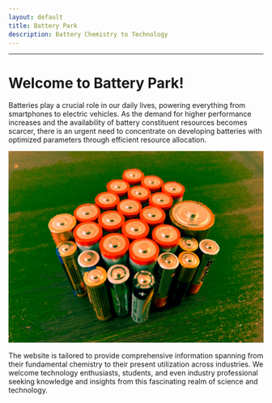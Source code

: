 ```yaml
---
layout: default
title: Battery Park
description: Battery Chemistry to Technology
---
```


---

# Welcome to Battery Park!

Batteries play a crucial role in our daily lives, powering everything from smartphones to electric vehicles. As the demand for higher performance increases and the availability of battery constituent resources becomes scarcer, there is an urgent need to concentrate on developing batteries with optimized parameters through efficient resource allocation.

![Battery](https://github.com/donghee1025/Battery-Park/blob/main2/masthead/image_home.jpg)

The website is tailored to provide comprehensive information spanning from their fundamental chemistry to their present utilization across industries. We welcome technology enthusiasts, students, and even industry professional seeking knowledge and insights from this fascinating realm of science and technology.


